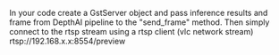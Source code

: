In your code create a GstServer object and pass inference results and frame from DepthAI pipeline to the "send_frame" method. Then simply connect to the rtsp stream using a rtsp client (vlc network stream) rtsp://192.168.x.x:8554/preview


